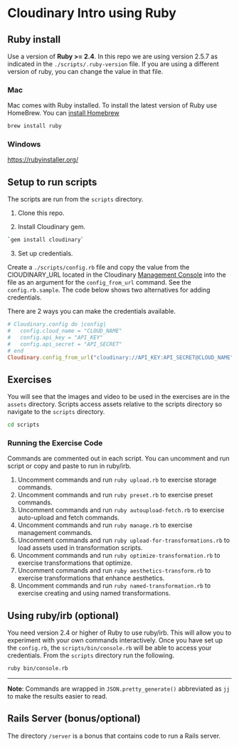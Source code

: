 # Cloudinary Intro using Ruby #

## Ruby install

Use a version of **Ruby >= 2.4**.  In this repo we are using version 2.5.7 as indicated in the `./scripts/.ruby-version` file.  If you are using a different version of ruby, you can change the value in that file.

### Mac
Mac comes with Ruby installed.
To install the latest version of Ruby use HomeBrew.  You can [install Homebrew](https://brew.sh/) 

```bash
brew install ruby
```

### Windows

https://rubyinstaller.org/

## Setup to run scripts

The scripts are run from the `scripts` directory.


1. Clone this repo.

2. Install Cloudinary gem. 

```bash 
`gem install cloudinary`
```

3. Set up credentials.

Create a `./scripts/config.rb` file and copy the value from the ClOUDINARY_URL located in the Cloudinary [Management Console](https://cloudinary.com/console) into the file as an argument for the `config_from_url` command.  See the `config.rb.sample`.  The code below shows two alternatives for adding credentials.

There are 2 ways you can make the credentials available.

```ruby
# Cloudinary.config do |config|
#   config.cloud_name = "CLOUD_NAME"
#   config.api_key = "API_KEY"
#   config.api_secret = "API_SECRET"
# end
Cloudinary.config_from_url("cloudinary://API_KEY:API_SECRET@CLOUD_NAME")
```

## Exercises
You will see that the images and video to be used in the exercises are in the `assets` directory.  Scripts access assets relative to the scripts directory so navigate to the `scripts` directory.  

```bash
cd scripts
```

### Running the Exercise Code

Commands are commented out in each script.  You can uncomment and run script or copy and paste to run in ruby/irb.

1. Uncomment commands and run `ruby upload.rb` to exercise storage commands.
1. Uncomment commands and run `ruby preset.rb` to exercise preset commands.
1. Uncomment commands and run `ruby autoupload-fetch.rb` to exercise auto-upload and fetch commands.
1. Uncomment commands and run `ruby manage.rb` to exercise management commands.
1. Uncomment commands and run `ruby upload-for-transformations.rb` to load assets used in transformation scripts.
1. Uncomment commands and run `ruby optimize-transformation.rb` to exercise transformations that optimize.
1. Uncomment commands and run `ruby aesthetics-transform.rb` to exercise transformations that enhance aesthetics.
1. Uncomment commands and run `ruby named-transformation.rb` to exercise creating and using named transformations.

## Using ruby/irb (optional)

You need version 2.4 or higher of Ruby to use ruby/irb.  This will allow you to experiment with your own commands interactively. Once you have set up the `config.rb`, the `scripts/bin/console.rb` will be able to access your credentials.  From the `scripts` directory run the following.

```bash
ruby bin/console.rb
```


---

**Note**: Commands are wrapped in `JSON.pretty_generate()` abbreviated as `jj`  to make the results easier to read.  





## Rails Server (bonus/optional)
The directory `/server` is a bonus that contains code to run a Rails server.


